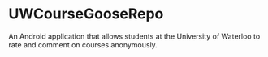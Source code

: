 UWCourseGooseRepo
=================

An Android application that allows students at the University of Waterloo to rate and comment on courses anonymously. 
